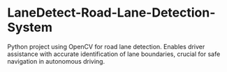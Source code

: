 # LaneDetect-Road-Lane-Detection-System
Python project using OpenCV for road lane detection. Enables driver assistance with accurate identification of lane boundaries, crucial for safe navigation in autonomous driving.
